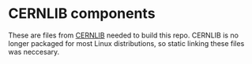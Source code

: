 # CERNLIB components

These are files from [CERNLIB](https://cernlib.web.cern.ch/) needed to build this repo.  CERNLIB is no longer packaged for most Linux distributions, so static linking these files was neccesary.